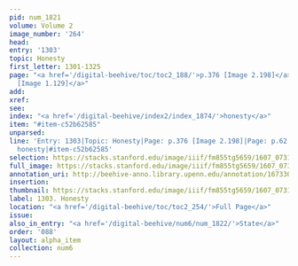 ```yaml
---
pid: num_1821
volume: Volume 2
image_number: '264'
head:
entry: '1303'
topic: Honesty
first_letter: 1301-1325
page: "<a href='/digital-beehive/toc/toc2_188/'>p.376 [Image 2.198]</a>|<a href='/digital-beehive/toc/toc1_119/'>p.62
  [Image 1.129]</a>"
add:
xref:
see:
index: "<a href='/digital-beehive/index2/index_1874/'>honesty</a>"
item: "#item-c52b62585"
unparsed:
line: 'Entry: 1303|Topic: Honesty|Page: p.376 [Image 2.198]|Page: p.62 [Image 1.129]|Index:
  honesty|#item-c52b62585'
selection: https://stacks.stanford.edu/image/iiif/fm855tg5659/1607_0731/797,2255,2816,449/full/0/default.jpg
full_image: https://stacks.stanford.edu/image/iiif/fm855tg5659/1607_0731/full/full/0/default.jpg
annotation_uri: http://beehive-anno.library.upenn.edu/annotation/1673300756294
insertion:
thumbnail: https://stacks.stanford.edu/image/iiif/fm855tg5659/1607_0731/797,2255,600,180/250,/0/default.jpg
label: 1303. Honesty
location: "<a href='/digital-beehive/toc/toc2_254/'>Full Page</a>"
issue:
also_in_entry: "<a href='/digital-beehive/num6/num_1822/'>State</a>"
order: '088'
layout: alpha_item
collection: num6
---
```

